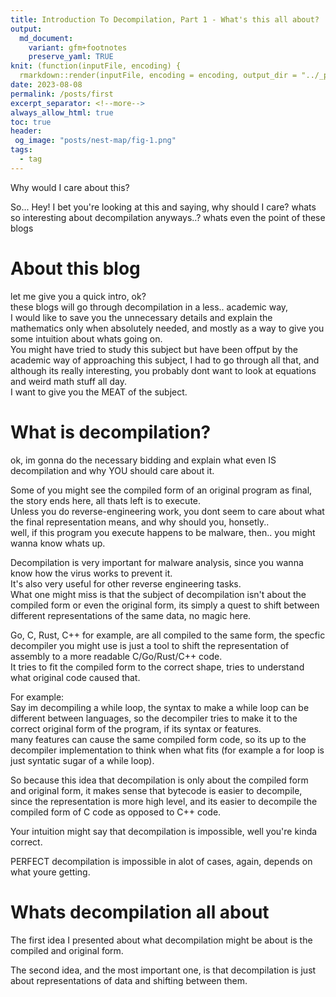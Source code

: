 ```yaml
---
title: Introduction To Decompilation, Part 1 - What's this all about?
output:
  md_document:
    variant: gfm+footnotes
    preserve_yaml: TRUE
knit: (function(inputFile, encoding) {
  rmarkdown::render(inputFile, encoding = encoding, output_dir = "../_posts") })
date: 2023-08-08
permalink: /posts/first
excerpt_separator: <!--more-->
always_allow_html: true
toc: true
header:
 og_image: "posts/nest-map/fig-1.png"
tags:
  - tag
---
```


Why would I care about this?
<!--more-->

So... Hey!
I bet you're looking at this and saying, why should I care? 
whats so interesting about decompilation anyways..?
whats even the point of these blogs

# About this blog
let me give you a quick intro, ok? <br>
these blogs will go through decompilation in a less.. academic way, <br>
I would like to save you the unnecessary details and explain the mathematics only when absolutely needed, 
and mostly as a way to give you some intuition about whats going on. <br>
You might have tried to study this subject but have been offput by the academic way of approaching this subject, 
I had to go through all that, and although its really interesting, you probably dont want to look at equations and weird math stuff all day. <br>
I want to give you the MEAT of the subject. <br>

# What is decompilation?

ok, im gonna do the necessary bidding and explain what even IS decompilation and why YOU should care about it. <br>

Some of you might see the compiled form of an original program as final, the story ends here, all thats left is to execute. <br>
Unless you do reverse-engineering work, you dont seem to care about what the final representation means, and why should you, honsetly.. <br>
well, if this program you execute happens to be malware, then.. you might wanna know whats up. <br>

Decompilation is very important for malware analysis, since you wanna know how the virus works to prevent it. <br>
It's also very useful for other reverse engineering tasks. <br>
What one might miss is that the subject of decompilation isn't about the compiled form or even the original form, its simply a quest to shift between different
representations of the same data, no magic here. <br>

Go, C, Rust, C++ for example, are all compiled to the same form, the specfic decompiler you might use is just a tool to shift the representation of assembly to a more 
readable C/Go/Rust/C++ code. <br>
It tries to fit the compiled form to the correct shape, tries to understand what original code caused that. <br>

For example: <br>
Say im decompiling a while loop, the syntax to make a while loop can be different between languages, so the decompiler tries to make it to the correct original form of the program, if its syntax or features. <br>
many features can cause the same compiled form code, so its up to the decompiler implementation to think when what fits (for example a for loop is just syntatic sugar of a while loop). <br>


So because this idea that decompilation is only about the compiled form and original form, it makes sense that bytecode is easier to decompile, since the representation is more high level, and its easier to decompile the compiled form of C code as opposed to C++ code. <br>



Your intuition might say that decompilation is impossible, well you're kinda correct. <br>

PERFECT decompilation is impossible in alot of cases, again, depends on what youre getting. <br>


# Whats decompilation all about

The first idea I presented about what decompilation might be about is the compiled and original form. <br>

The second idea, and the most important one, is that decompilation is just about representations of data and shifting between them. <br>
